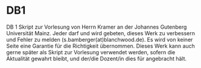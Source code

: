 DB1
===

DB 1 Skript zur Vorlesung von Herrn Kramer an der Johannes Gutenberg Universität Mainz. Jeder darf und wird gebeten, dieses Werk zu verbessern und Fehler zu melden (s.bamberger(at)blanchwood.de). Es wird von keiner Seite eine Garantie für die Richtigkeit übernommen.
Dieses Werk kann auch gerne später als Skript zur Vorlesung verwendet werden, sofern die Aktualität gewahrt bleibt, und der/die Dozent/in dies für angebracht hält.

